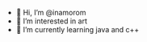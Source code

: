 - 👋 Hi, I’m @inamorom
- 👀 I’m interested in art
- 🌱 I’m currently learning java and c++

<!---
inamorom/inamorom is a ✨ special ✨ repository because its `README.md` (this file) appears on your GitHub profile.
You can click the Preview link to take a look at your changes.
--->
